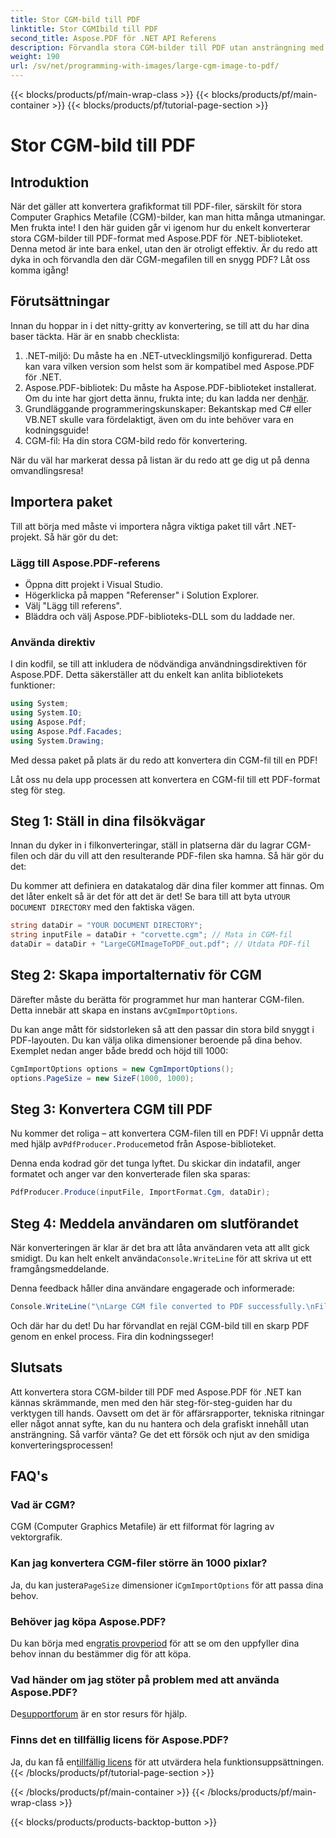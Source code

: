 ```yaml
---
title: Stor CGM-bild till PDF
linktitle: Stor CGMIbild till PDF
second_title: Aspose.PDF för .NET API Referens
description: Förvandla stora CGM-bilder till PDF utan ansträngning med Aspose.PDF för .NET. Följ denna enkla guide för en snabb och effektiv konverteringsprocess.
weight: 190
url: /sv/net/programming-with-images/large-cgm-image-to-pdf/
---
```


{{< blocks/products/pf/main-wrap-class >}}
{{< blocks/products/pf/main-container >}}
{{< blocks/products/pf/tutorial-page-section >}}

# Stor CGM-bild till PDF

## Introduktion

När det gäller att konvertera grafikformat till PDF-filer, särskilt för stora Computer Graphics Metafile (CGM)-bilder, kan man hitta många utmaningar. Men frukta inte! I den här guiden går vi igenom hur du enkelt konverterar stora CGM-bilder till PDF-format med Aspose.PDF för .NET-biblioteket. Denna metod är inte bara enkel, utan den är otroligt effektiv. Är du redo att dyka in och förvandla den där CGM-megafilen till en snygg PDF? Låt oss komma igång!

## Förutsättningar

Innan du hoppar in i det nitty-gritty av konvertering, se till att du har dina baser täckta. Här är en snabb checklista:

1. .NET-miljö: Du måste ha en .NET-utvecklingsmiljö konfigurerad. Detta kan vara vilken version som helst som är kompatibel med Aspose.PDF för .NET.
2. Aspose.PDF-bibliotek: Du måste ha Aspose.PDF-biblioteket installerat. Om du inte har gjort detta ännu, frukta inte; du kan ladda ner den[här](https://releases.aspose.com/pdf/net/).
3. Grundläggande programmeringskunskaper: Bekantskap med C# eller VB.NET skulle vara fördelaktigt, även om du inte behöver vara en kodningsguide!
4. CGM-fil: Ha din stora CGM-bild redo för konvertering.

När du väl har markerat dessa på listan är du redo att ge dig ut på denna omvandlingsresa!

## Importera paket

Till att börja med måste vi importera några viktiga paket till vårt .NET-projekt. Så här gör du det:

### Lägg till Aspose.PDF-referens

- Öppna ditt projekt i Visual Studio.
- Högerklicka på mappen "Referenser" i Solution Explorer.
- Välj "Lägg till referens".
- Bläddra och välj Aspose.PDF-biblioteks-DLL som du laddade ner.

### Använda direktiv

I din kodfil, se till att inkludera de nödvändiga användningsdirektiven för Aspose.PDF. Detta säkerställer att du enkelt kan anlita bibliotekets funktioner:

```csharp
using System;
using System.IO;
using Aspose.Pdf;
using Aspose.Pdf.Facades;
using System.Drawing;
```

Med dessa paket på plats är du redo att konvertera din CGM-fil till en PDF!

Låt oss nu dela upp processen att konvertera en CGM-fil till ett PDF-format steg för steg.

## Steg 1: Ställ in dina filsökvägar

Innan du dyker in i filkonverteringar, ställ in platserna där du lagrar CGM-filen och där du vill att den resulterande PDF-filen ska hamna. Så här gör du det:

 Du kommer att definiera en datakatalog där dina filer kommer att finnas. Om det låter enkelt så är det för att det är det! Se bara till att byta ut`YOUR DOCUMENT DIRECTORY` med den faktiska vägen.

```csharp
string dataDir = "YOUR DOCUMENT DIRECTORY";
string inputFile = dataDir + "corvette.cgm"; // Mata in CGM-fil
dataDir = dataDir + "LargeCGMImageToPDF_out.pdf"; // Utdata PDF-fil
```

## Steg 2: Skapa importalternativ för CGM

 Därefter måste du berätta för programmet hur man hanterar CGM-filen. Detta innebär att skapa en instans av`CgmImportOptions`.

Du kan ange mått för sidstorleken så att den passar din stora bild snyggt i PDF-layouten. Du kan välja olika dimensioner beroende på dina behov. Exemplet nedan anger både bredd och höjd till 1000:

```csharp
CgmImportOptions options = new CgmImportOptions();
options.PageSize = new SizeF(1000, 1000);
```

## Steg 3: Konvertera CGM till PDF

 Nu kommer det roliga – att konvertera CGM-filen till en PDF! Vi uppnår detta med hjälp av`PdfProducer.Produce`metod från Aspose-biblioteket.

Denna enda kodrad gör det tunga lyftet. Du skickar din indatafil, anger formatet och anger var den konverterade filen ska sparas:

```csharp
PdfProducer.Produce(inputFile, ImportFormat.Cgm, dataDir);
```

## Steg 4: Meddela användaren om slutförandet

 När konverteringen är klar är det bra att låta användaren veta att allt gick smidigt. Du kan helt enkelt använda`Console.WriteLine` för att skriva ut ett framgångsmeddelande.

Denna feedback håller dina användare engagerade och informerade:

```csharp
Console.WriteLine("\nLarge CGM file converted to PDF successfully.\nFile saved at " + dataDir);
```

Och där har du det! Du har förvandlat en rejäl CGM-bild till en skarp PDF genom en enkel process. Fira din kodningsseger!

## Slutsats

Att konvertera stora CGM-bilder till PDF med Aspose.PDF för .NET kan kännas skrämmande, men med den här steg-för-steg-guiden har du verktygen till hands. Oavsett om det är för affärsrapporter, tekniska ritningar eller något annat syfte, kan du nu hantera och dela grafiskt innehåll utan ansträngning. Så varför vänta? Ge det ett försök och njut av den smidiga konverteringsprocessen!

## FAQ's

### Vad är CGM?
CGM (Computer Graphics Metafile) är ett filformat för lagring av vektorgrafik.

### Kan jag konvertera CGM-filer större än 1000 pixlar?
 Ja, du kan justera`PageSize` dimensioner i`CgmImportOptions` för att passa dina behov.

### Behöver jag köpa Aspose.PDF?
 Du kan börja med en[gratis provperiod](https://releases.aspose.com/) för att se om den uppfyller dina behov innan du bestämmer dig för att köpa.

### Vad händer om jag stöter på problem med att använda Aspose.PDF?
 De[supportforum](https://forum.aspose.com/c/pdf/10) är en stor resurs för hjälp.

### Finns det en tillfällig licens för Aspose.PDF?
 Ja, du kan få en[tillfällig licens](https://purchase.aspose.com/temporary-license/) för att utvärdera hela funktionsuppsättningen.
{{< /blocks/products/pf/tutorial-page-section >}}

{{< /blocks/products/pf/main-container >}}
{{< /blocks/products/pf/main-wrap-class >}}

{{< blocks/products/products-backtop-button >}}
